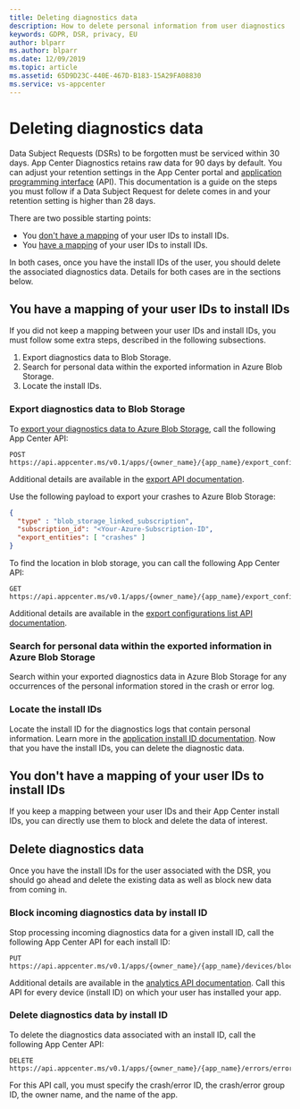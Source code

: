 ```yaml
---
title: Deleting diagnostics data
description: How to delete personal information from user diagnostics
keywords: GDPR, DSR, privacy, EU
author: blparr
ms.author: blparr
ms.date: 12/09/2019
ms.topic: article
ms.assetid: 65D9D23C-440E-467D-B183-15A29FA08830
ms.service: vs-appcenter
---
```


# Deleting diagnostics data

Data Subject Requests (DSRs) to be forgotten must be serviced within 30 days. App Center Diagnostics retains raw data for 90 days by default. You can adjust your retention settings in the App Center portal and [application programming interface](../api-docs/index.md) (API).
This documentation is a guide on the steps you must follow if a Data Subject Request for delete comes in and your retention setting is higher than 28 days.

There are two possible starting points:

- You [don't have a mapping](#you-have-a-mapping-of-your-user-ids-to-install-ids) of your user IDs to install IDs.
- You [have a mapping](#you-have-a-mapping-of-your-user-ids-to-install-ids) of your user IDs to install IDs.

In both cases, once you have the install IDs of the user, you should delete the associated diagnostics data. Details for both cases are in the sections below.

## You have a mapping of your user IDs to install IDs

If you did not keep a mapping between your user IDs and install IDs, you must follow some extra steps, described in the following subsections.

1. Export diagnostics data to Blob Storage.
2. Search for personal data within the exported information in Azure Blob Storage.
3. Locate the install IDs.

### Export diagnostics data to Blob Storage

To [export your diagnostics data to Azure Blob Storage](../analytics/export.md), call the following App Center API:

```text
POST https://api.appcenter.ms/v0.1/apps/{owner_name}/{app_name}/export_configurations
```

Additional details are available in the [export API documentation](https://openapi.appcenter.ms/#/export/ExportConfigurations_Create).

Use the following payload to export your crashes to Azure Blob Storage:

```json
{
  "type" : "blob_storage_linked_subscription",
  "subscription_id": "<Your-Azure-Subscription-ID",
  "export_entities": [ "crashes" ]
}
```

To find the location in blob storage, you can call the following App Center API:

```text
GET https://api.appcenter.ms/v0.1/apps/{owner_name}/{app_name}/export_configurations
```

Additional details are available in the [export configurations list API documentation](https://openapi.appcenter.ms/#/export/ExportConfigurations_List).

### Search for personal data within the exported information in Azure Blob Storage

Search within your exported diagnostics data in Azure Blob Storage for any occurrences of the personal information stored in the crash or error log.

### Locate the install IDs

Locate the install ID for the diagnostics logs that contain personal information. Learn more in the [application install ID documentation](install-id.md). Now that you have the install IDs, you can delete the diagnostic data.

## You don't have a mapping of your user IDs to install IDs

If you keep a mapping between your user IDs and their App Center install IDs, you can directly use them to block and delete the data of interest.

## Delete diagnostics data

Once you have the install IDs for the user associated with the DSR, you should go ahead and delete the existing data as well as block new data from coming in.

### Block incoming diagnostics data by install ID

Stop processing incoming diagnostics data for a given install ID, call the following App Center API for each install ID:

```text
PUT https://api.appcenter.ms/v0.1/apps/{owner_name}/{app_name}/devices/block_logs/{install_id}
```

Additional details are available in the [analytics API documentation](https://openapi.appcenter.ms/#/analytics/Devices_BlockLogs). Call this API for every device (install ID) on which your user has installed your app.

### Delete diagnostics data by install ID

To delete the diagnostics data associated with an install ID, call the following App Center API:

```text
DELETE https://api.appcenter.ms/v0.1/apps/{owner_name}/{app_name}/errors/errorGroups/{errorGroupId}/errors/{errorId}
```

For this API call, you must specify the crash/error ID, the crash/error group ID, the owner name, and the name of the app.
